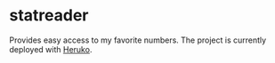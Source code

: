 # statreader

Provides easy access to my favorite numbers. The project is currently deployed with [Heruko](https://duckduckgo.com).
